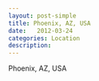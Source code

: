 ```yaml
---
layout: post-simple
title: Phoenix, AZ, USA
date:   2012-03-24
categories: Location
description: 
---
```


Phoenix, AZ, USA